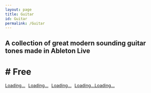 ```yaml
---
layout: page
title: Guitar
id: Guitar
permalink: /Guitar
---
```


## A collection of great modern sounding guitar tones made in Ableton Live

# # Free
<script src="https://gumroad.com/js/gumroad-embed.js"></script>
<div style="display: flex;">
  <div class="gumroad-product-embed" style="margin-right: 10px;"><a href="https://raultizze.gumroad.com/l/Tim">Loading...</a></div>
  <div class="gumroad-product-embed" style="margin-right: 10px;"><a href="https://raultizze.gumroad.com/l/armul">Loading...</a></div>
  <div class="gumroad-product-embed" style="margin-right: 10px;"><a href="https://raultizze.gumroad.com/l/FriedmanTone">Loading...</a></div>
  <div class="gumroad-product-embed"><a href="https://raultizze.gumroad.com/l/tonesculptor">Loading...</a></div>
   <div class="gumroad-product-embed"><a href="https://raultizze.gumroad.com/l/tonesculptor">Loading...</a></div>
</div>

